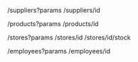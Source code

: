 /suppliers?params
/suppliers/id

/products?params
/products/id

/stores?params
/stores/id
/stores/id/stock

/employees?params
/employees/id
